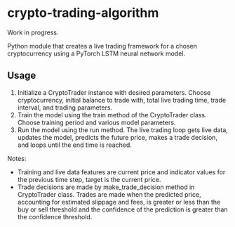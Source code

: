 # crypto-trading-algorithm

Work in progress.

Python module that creates a live trading framework for a chosen cryptocurrency using a PyTorch LSTM neural network model.

## Usage
1. Initialize a CryptoTrader instance with desired parameters. Choose cryptocurrency, initial balance to trade with, total live trading time, trade interval, and trading parameters.
2. Train the model using the train method of the CryptoTrader class. Choose training period and various model parameters.
3. Run the model using the run method. The live trading loop gets live data, updates the model, predicts the future price, makes a trade decision, and loops until the end time is reached.

Notes:
- Training and live data features are current price and indicator values for the previous time step, target is the current price.
- Trade decisions are made by make_trade_decision method in CryptoTrader class. Trades are made when the predicted price, accounting for estimated slippage and fees, is greater or less than the buy or sell threshold and the confidence of the prediction is greater than the confidence threshold.
